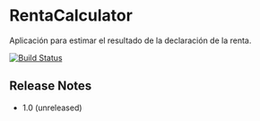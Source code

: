 # RentaCalculator
Aplicación para estimar el resultado de la declaración de la renta.

[![Build Status](https://ci.jenkins.io/buildStatus/icon?job=Plugins/gradle-plugin/master)](https://ci.jenkins.io/blue/organizations/jenkins/Plugins%2Fgradle-plugin/branches/)

## Release Notes
* 1.0 (unreleased)
